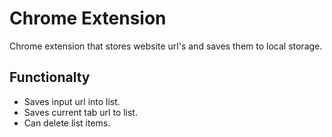 # Chrome Extension
Chrome extension that stores website url's and saves them to local storage.

 ## Functionalty
- Saves input url into list.
- Saves current tab url to list.
- Can delete list items.  
